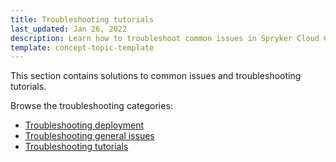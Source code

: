 ```yaml
---
title: Troubleshooting tutorials
last_updated: Jan 26, 2022
description: Learn how to troubleshoot common issues in Spryker Cloud Commerce OS
template: concept-topic-template
---
```


This section contains solutions to common issues and troubleshooting tutorials.

Browse the troubleshooting categories:

* [Troubleshooting deployment](/docs/cloud/dev/spryker-cloud-commerce-os/troubleshooting/troubleshooting-deployment-issues/troubleshooting-deployment-issues.html)
* [Troubleshooting general issues](/docs/cloud/dev/spryker-cloud-commerce-os/troubleshooting/troubleshooting-general-issues/troubleshooting-general-issues.html)
* [Troubleshooting tutorials](/docs/cloud/dev/spryker-cloud-commerce-os/troubleshooting/troubleshooting-tutorials/troubleshooting-tutorials.html)
